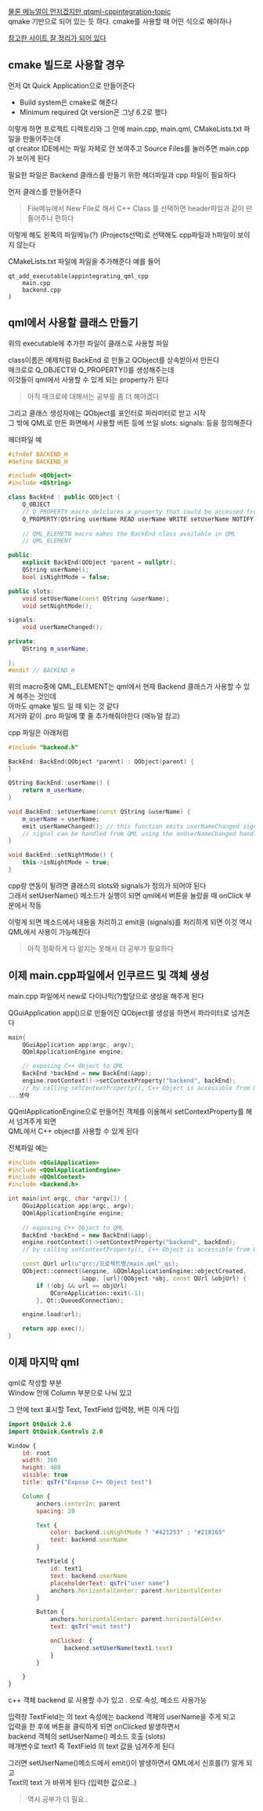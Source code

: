 [물론 메뉴얼이 먼저겠지만 qtqml-cppintegration-topic](https://doc.qt.io/qt-6.2/qtqml-cppintegration-topic.html)   
qmake 기반으로 되어 있는 듯 하다. cmake를 사용할 때 어떤 식으로 해야하나  


[참고한 사이트 잘 정리가 되어 있다](https://scythe-studio.com/en/blog/how-to-integrate-qml-and-c-expose-object-and-register-c-class-to-qml)



## cmake 빌드로 사용할 경우
먼저 Qt Quick Application으로 만들어준다  

- Build system은 cmake로 해준다  
- Minimum required Qt version은 그냥 6.2로 했다

이렇게 하면 프로젝트 디렉토리와 그 안에 main.cpp, main.qml, CMakeLists.txt 파일을 만들어주는데   
qt creator IDE에서는 파일 자체로 안 보여주고 Source Files를 눌러주면 main.cpp가 보이게 된다  

필요한 파일은 Backend 클래스를 만들기 위한 헤더파일과 cpp 파일이 필요하다  

먼저 클래스를 만들어준다  
> File메뉴에서 New File로 해서 C++ Class 를 선택하면 header파일과 같이 만들어주니 편하다

이렇게 해도 왼쪽의 파일메뉴(?) (Projects선택)로 선택해도 cpp파일과 h파일이 보이지 않는다  

CMakeLists.txt 파일에 파일을 추가해준다 예를 들어
```
qt_add_executable(appintegrating_qml_cpp
    main.cpp
    backend.cpp
)
```


## qml에서 사용할 클래스 만들기

위의 executable에 추가한 파일이 클래스로 사용할 파일  

class이름은 예제처럼 BackEnd 로 만들고 QObject를 상속받아서 만든다  
매크로로 Q_OBJECT와 Q_PROPERTY()를 생성해주는데  
이것들이 qml에서 사용할 수 있게 되는 property가 된다  

> 아직 매크로에 대해서는 공부를 좀 더 해야겠다  

그리고 클래스 생성자에는 QObject를 포인터로 파라미터로 받고 시작  
그 밖에 QML로 만든 화면에서 사용할 버튼 등에 쓰일 slots: signals: 등을 정의해준다   

헤더파일 예
```cpp
#ifndef BACKEND_H
#define BACKEND_H

#include <QObject>
#include <QString>

class BackEnd : public QObject {
	Q_OBJECT
	// Q_PROPERTY macro delclares a property that could be accessed from QML
	Q_PROPERTY(QString userName READ userName WRITE setUserName NOTIFY userNameChanged)
	
	// QML_ELEMETN macro makes the BackEnd class available in QML
	// QML_ELEMENT

public:
	explicit BackEnd(QObject *parent = nullptr);
	QString userName();
	bool isNightMode = false;

public slots:
	void setUserName(const QString &userName);
	void setNightMode();

signals:
	void userNameChanged();

private:
	QString m_userName;

};
#endif // BACKEND_H
```

위의 macro중에 QML_ELEMENT는 qml에서 현재 Backend 클래스가 사용할 수 있게 해주는 것인데  
아마도 qmake 빌드 일 때 되는 것 같다  
저거와 같이 .pro 파일에 몇 줄 추가해줘야한다  (매뉴얼 참고)


cpp 파일은 아래처럼 
```cpp
#include "backend.h"

BackEnd::BackEnd(QObject *parent) : QObject(parent) {
}

QString BackEnd::userName() {
	return m_userName;
}

void BackEnd::setUserName(const QString &userName) {
	m_userName = userName;
	emit userNameChanged(); // this function emits userNameChanged signal
	// signal can be handled from QML using the onUserNameChanged handler
}

void BackEnd::setNightMode() {
	this->isNightMode = true;
}

```

cpp랑 연동이 될려면  클래스의 slots와 signals가 정의가 되어야 된다   
그래서 setUserName() 메소드가 실행이 되면 qml에서 버튼을 눌렀을 때 onClick 부분에서 작동  

이렇게 되면 메소드에서 내용을 처리하고 emit을 (signals)를 처리하게 되면 이것 역시 QML에서 사용이 가능해진다  

> 아직 정확하게 다 알지는 못해서 더 공부가 필요하다  


## 이제 main.cpp파일에서 인쿠르드 및 객체 생성

main.cpp 파일에서 new로 다이나믹(?)할당으로 생성을 해주게 된다 

QGuiApplication app()으로 만들어진 QObject를 생성을 하면서 파라미터로 넘겨준다   
```cpp
main{ 
	QGuiApplication app(argc, argv);
	QQmlApplicationEngine engine;

	// exposing C++ Object to QML
	BackEnd *backEnd = new BackEnd(&app);
	engine.rootContext()->setContextProperty("backend", backEnd);
	// by calling setContextProperty(), C++ Object is accessible from QML
...생략
```

QQmlApplicationEngine으로 만들어진 객체를 이용해서 setContextProperty를 해서 넘겨주게 되면  
QML에서 C++ object를 사용할 수 있게 된다  


전체파일 예는 
```cpp
#include <QGuiApplication>
#include <QQmlApplicationEngine>
#include <QQmlContext>
#include <backend.h>

int main(int argc, char *argv[]) {
	QGuiApplication app(argc, argv);
	QQmlApplicationEngine engine;
	
	// exposing C++ Object to QML
	BackEnd *backEnd = new BackEnd(&app);
	engine.rootContext()->setContextProperty("backend", backEnd);
	// by calling setContextProperty(), C++ Object is accessible from QML

	const QUrl url(u"qrc:/프로젝트명/main.qml"_qs);
	QObject::connect(&engine, &QQmlApplicationEngine::objectCreated,
					 &app, [url](QObject *obj, const QUrl &objUrl) {
		if (!obj && url == objUrl)
			QCoreApplication::exit(-1);
		}, Qt::QueuedConnection);

	engine.load(url);

	return app.exec();
}
```


## 이제 마지막 qml

qml로 작성할 부분  
Window 안에 Column 부분으로 나눠 있고  

그 안에 text 표시할 Text, TextField 입력창, 버튼 이게 다임

```qml
import QtQuick 2.6
import QtQuick.Controls 2.0

Window {
    id: root
    width: 360
    height: 480
    visible: true
    title: qsTr("Expose C++ Object test")

    Column {
        anchors.centerIn: parent
        spacing: 20

		Text {
            color: backend.isNightMode ? "#421253" : "#218165"
            text: backend.userName
        }

        TextField {
            id: text1
            text: backend.userName
            placeholderText: qsTr("user name")
            anchors.horizontalCenter: parent.horizontalCenter
        }

        Button {
            anchors.horizontalCenter: parent.horizontalCenter
            text: qsTr("emit test")

            onClicked: {
                backend.setUserName(text1.text)
            }
        }

    }
}
```

c++ 객체 backend 로 사용할 수가 있고 . 으로 속성, 메소드 사용가능

입력창 TextField는 의 text 속성에는 backend 객체의 userName을 주게 되고   
입력을 한 후에 버튼을 클릭하게 되면 onClicked 발생하면서  
backend 객체의 setUserName() 메소드 호출 (slots)   
매개변수로 text1 즉 TextField 의 text 값을 넘겨주게 된다 

그러면 setUserName()메소드에서 emit()이 발생하면서 QML에서 신호를(?) 알게 되고  
Text의 text 가 바뀌게 된다 (입력한 값으로..)

> 역시 공부가 더 필요..

